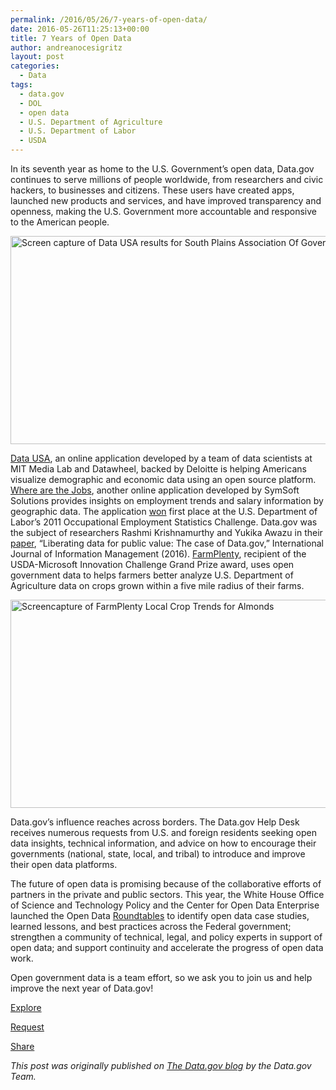 ```yaml
---
permalink: /2016/05/26/7-years-of-open-data/
date: 2016-05-26T11:25:13+00:00
title: 7 Years of Open Data
author: andreanocesigritz
layout: post
categories:
  - Data
tags:
  - data.gov
  - DOL
  - open data
  - U.S. Department of Agriculture
  - U.S. Department of Labor
  - USDA
---
```


In its seventh year as home to the U.S. Government’s open data, Data.gov continues to serve millions of people worldwide, from researchers and civic hackers, to businesses and citizens. These users have created apps, launched new products and services, and have improved transparency and openness, making the U.S. Government more accountable and responsive to the American people.

<img class="aligncenter size-full wp-image-358181" src="https://s3.amazonaws.com/sitesusa/wp-content/uploads/sites/212/2016/05/600-x-333-screen-capture-DataUSA-results-South-Plains-Association-Of-Governments.jpg" alt="Screen capture of Data USA results for South Plains Association Of Governments" width="600" height="333" />

[Data USA](http://datausa.io/), an online application developed by a team of data scientists at MIT Media Lab and Datawheel, backed by Deloitte is helping Americans visualize demographic and economic data using an open source platform. [Where are the Jobs](http://www.where-are-the-jobs.com/), another online application developed by SymSoft Solutions provides insights on employment trends and salary information by geographic data. The application [won](https://www.dol.gov/opa/media/press/opa/opa20111568.htm) first place at the U.S. Department of Labor’s 2011 Occupational Employment Statistics Challenge. Data.gov was the subject of researchers Rashmi Krishnamurthy and Yukika Awazu in their [paper](https://www.data.gov/meta/liberating-data-for-public-value-the-case-of-data-gov/), “Liberating data for public value: The case of Data.gov,” International Journal of Information Management (2016). [FarmPlenty](http://farmplenty.com/), recipient of the USDA-Microsoft Innovation Challenge Grand Prize award, uses open government data to helps farmers better analyze U.S. Department of Agriculture data on crops grown within a five mile radius of their farms.

<img class="aligncenter size-full wp-image-358201" src="https://s3.amazonaws.com/sitesusa/wp-content/uploads/sites/212/2016/05/600-x-333-Screencapture-FarmPlenty-Local-Crop-Trends-for-Almonds.jpg" alt="Screencapture of FarmPlenty Local Crop Trends for Almonds" width="600" height="333" />

Data.gov’s influence reaches across borders. The Data.gov Help Desk receives numerous requests from U.S. and foreign residents seeking open data insights, technical information, and advice on how to encourage their governments (national, state, local, and tribal) to introduce and improve their open data platforms.

The future of open data is promising because of the collaborative efforts of partners in the private and public sectors. This year, the White House Office of Science and Technology Policy and the Center for Open Data Enterprise launched the Open Data [Roundtables](http://opendataenterprise.org/open-data-roundtables.html) to identify open data case studies, learned lessons, and best practices across the Federal government; strengthen a community of technical, legal, and policy experts in support of open data; and support continuity and accelerate the progress of open data work.

Open government data is a team effort, so we ask you to join us and help improve the next year of Data.gov!

[Explore](https://www.data.gov/)

[Request](https://www.data.gov/contact)

[Share](https://twitter.com/usdatagov)

<div class="hdivider">
</div>

_This post was originally published on [The Data.gov blog](https://www.data.gov/meta/) by the Data.gov Team._